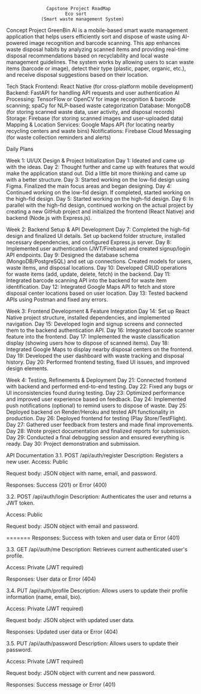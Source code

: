                    Capstone Project RoadMap
                          Eco sort
                 (Smart waste management System)
Concept
Project GreenBin AI is a mobile-based smart waste management application that helps users efficiently sort and dispose of waste using AI-powered image recognition and barcode scanning. This app enhances waste disposal habits by analyzing scanned items and providing real-time disposal recommendations based on recyclability and local waste management guidelines.
                   The system works by allowing users to scan waste items (barcode or image), detect their type (plastic, paper, organic, etc.), and receive disposal suggestions based on their location. 

Tech Stack 
Frontend: React Native (for cross-platform mobile development)
Backend: FastAPI  for handling API requests and user authentication
AI Processing: TensorFlow or OpenCV for image recognition & barcode scanning; spaCy for NLP-based waste categorization
Database: MongoDB (for storing scanned waste data, user activity, and disposal records)
Storage: Firebase (for storing scanned images and user-uploaded data)
Mapping & Location Services: Google Maps API (for locating nearby recycling centers and waste bins)
Notifications: Firebase Cloud Messaging (for waste collection reminders and alerts)

Daily Plans


Week 1: UI/UX Design & Project Initialization
Day 1: Ideated and came up with the ideas.
Day 2: Thought further and came up with features that would make the application stand out. Did a little bit more thinking and came up with a better structure.
Day 3: Started working on the low-fid design using Figma. Finalized the main focus areas and began designing.
Day 4: Continued working on the low-fid design. If completed, started working on the high-fid design.
Day 5: Started working on the high-fid design.
Day 6: In parallel with the high-fid design, continued working on the actual project by creating a new GitHub project and initialized the frontend (React Native) and backend (Node.js with Express.js).

Week 2: Backend Setup & API Development
Day 7: Completed the high-fid design and finalized UI details. Set up backend folder structure, installed necessary dependencies, and configured Express.js server.
Day 8: Implemented user authentication (JWT/Firebase) and created signup/login API endpoints.
Day 9: Designed the database schema (MongoDB/PostgreSQL) and set up connections. Created models for users, waste items, and disposal locations.
Day 10: Developed CRUD operations for waste items (add, update, delete, fetch) in the backend.
Day 11: Integrated barcode scanning API into the backend for waste item identification.
Day 12: Integrated Google Maps API to fetch and store disposal center locations based on user location.
Day 13: Tested backend APIs using Postman and fixed any errors.

Week 3: Frontend Development & Feature Integration
Day 14: Set up React Native project structure, installed dependencies, and implemented navigation.
Day 15: Developed login and signup screens and connected them to the backend authentication API.
Day 16: Integrated barcode scanner feature into the frontend.
Day 17: Implemented the waste classification display (showing users how to dispose of scanned items).
Day 18: Integrated Google Maps to display nearby disposal centers on the frontend.
Day 19: Developed the user dashboard with waste tracking and disposal history.
Day 20: Performed frontend testing, fixed UI issues, and improved design elements.

Week 4: Testing, Refinements & Deployment
Day 21: Connected frontend with backend and performed end-to-end testing.
Day 22: Fixed any bugs or UI inconsistencies found during testing.
Day 23: Optimized performance and improved user experience based on feedback.
Day 24: Implemented push notifications (optional) to remind users to dispose of waste.
Day 25: Deployed backend on Render/Heroku and tested API functionality in production.
Day 26: Deployed frontend for testing (Play Store/TestFlight).
Day 27: Gathered user feedback from testers and made final improvements.
Day 28: Wrote project documentation and finalized reports for submission.
Day 29: Conducted a final debugging session and ensured everything is ready.
Day 30: Project demonstration and submission.



API Documentation 3.1. POST /api/auth/register Description: Registers a new user.
Access: Public

Request body: JSON object with name, email, and password.

Responses: Success (201) or Error (400)

3.2. POST /api/auth/login Description: Authenticates the user and returns a JWT token.

Access: Public

Request body: JSON object with email and password.


=======
Responses: Success with token and user data or Error (401)

3.3. GET /api/auth/me Description: Retrieves current authenticated user's profile.

Access: Private (JWT required)

Responses: User data or Error (404)

3.4. PUT /api/auth/profile Description: Allows users to update their profile information (name, email, bio).

Access: Private (JWT required)

Request body: JSON object with updated user data.

Responses: Updated user data or Error (404)

3.5. PUT /api/auth/password Description: Allows users to update their password.

Access: Private (JWT required)

Request body: JSON object with current and new password.

Responses: Success message or Error (401)


